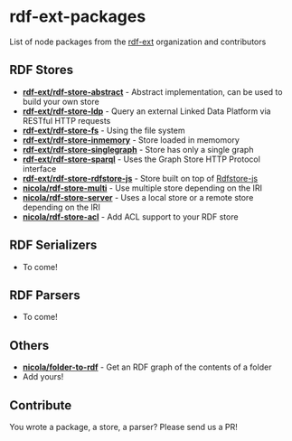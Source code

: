 # rdf-ext-packages
List of node packages from the [rdf-ext](http://github.com/rdf-ext) organization and contributors

## RDF Stores

- [**rdf-ext/rdf-store-abstract**](http://npm.im/rdf-store-abstract) - Abstract implementation, can be used to build your own store
- [**rdf-ext/rdf-store-ldp**](http://npm.im/rdf-store-ldp) - Query an external Linked Data Platform via RESTful HTTP requests
- [**rdf-ext/rdf-store-fs**](http://npm.im/rdf-store-fs) - Using the file system
- [**rdf-ext/rdf-store-inmemory**](http://npm.im/rdf-store-inmemory) - Store loaded in memomory
- [**rdf-ext/rdf-store-singlegraph**](http://npm.im/rdf-store-singlegraph) - Store has only a single graph
- [**rdf-ext/rdf-store-sparql**](http://npm.im/rdf-store-sparql) - Uses the Graph Store HTTP Protocol interface
- [**rdf-ext/rdf-store-rdfstore-js**](http://npm.im/rdf-store-rdfstore-js) - Store built on top of [Rdfstore-js](http://github.com/antoniogarrote/rdfstore-js)
- [**nicola/rdf-store-multi**](http://npm.im/rdf-store-multi) - Use multiple store depending on the IRI
- [**nicola/rdf-store-server**](http://npm.im/rdf-store-server) - Uses a local store or a remote store depending on the IRI
- [**nicola/rdf-store-acl**](http://npm.im/rdf-store-acl) - Add ACL support to your RDF store

## RDF Serializers

- To come!

## RDF Parsers
- To come!

## Others
- [**nicola/folder-to-rdf**](http://npm.im/folder-to-rdf) - Get an RDF graph of the contents of a folder
- Add yours!

## Contribute

You wrote a package, a store, a parser? Please send us a PR!
